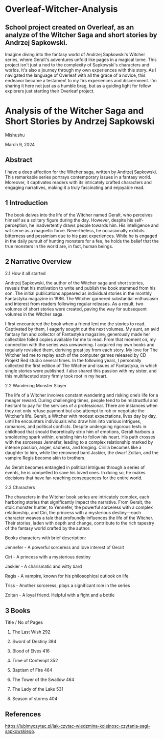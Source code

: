 # Overleaf-Witcher-Analysis

## School project created on Overleaf, as an analyze of the Witcher Saga and short stories by Andrzej Sapkowski.

Imagine diving into the fantasy world of Andrzej Sapkowski's Witcher series, where Geralt's adventures unfold like pages in a magical tome. This project isn't just a nod to the complexity of Sapkowski's characters and worlds. It's also a journey through my own experiences with this story. As I navigated the language of Overleaf with all the grace of a novice, this endeavor became a testament to my firs experiences and discernment. I'm sharing it here not just as a humble brag, but as a guiding light for fellow explorers just starting their Overleaf project.

# Analysis of the Witcher Saga and Short Stories by Andrzej Sapkowski
Mishushu

March 9, 2024

## Abstract
I have a deep affection for the Witcher saga, written by Andrzej Sapkowski. This remarkable
series portrays contemporary issues in a fantasy world. Moreover, it captivates readers with its
intricately crafted characters and engaging narratives, making it a truly fascinating and enjoyable
read.

## 1 Introduction
The book delves into the life of the Witcher named Geralt, who perceives himself as a solitary figure
during the day. However, despite his self-perception, he inadvertently draws people towards him. His
intelligence and wit serve as a magnetic force. Nevertheless, he occasionally exhibits bitterness and
pessimism due to his past experiences. While he is engaged in the daily pursuit of hunting monsters
for a fee, he holds the belief that the true monsters in the world are, in fact, human beings.

## 2 Narrative Overview

2.1 How it all started

Andrzej Sapkowski, the author of the Witcher saga and short stories, reveals that his motivation to
write and publish the book stemmed from his son. The initial publications appeared as individual
stories in the monthly Fantastyka magazine in 1986. The Witcher garnered substantial enthusiasm
and interest from readers following regular releases. As a result, two volumes of short stories were
created, paving the way for subsequent volumes in the Witcher saga.

I first encountered the book when a friend lent me the stories to read. Captivated by them, I eagerly
sought out the next volumes. My aunt, an avid fantasy fan and collector of Fantastyka magazine,
generously made her collectible foiled copies available for me to read. From that moment on, my
connection with the series was unwavering. I acquired my own books and regularly revisited them,
deriving great joy from each story. My love for The Witcher led me to replay each of the computer
games released by CD Projekt Red studio several times. In the following years, I personally collected
the first edition of The Witcher and issues of Fantastyka, in which single stories were published. I also
shared this passion with my sister, and this multifaceted story firmly took root in my heart.

2.2 Wandering Monster Slayer

The life of a Witcher involves constant wandering and risking one’s life for a meager reward. During
challenging times, people tend to be mistrustful and hesitant to pay for the services of a professional.
There are instances when they not only refuse payment but also attempt to rob or negotiate the
Witcher’s life. Geralt, a Witcher with modest expectations, lives day by day, until he encounters
individuals who draw him into various intrigues, romances, and political conflicts.
Despite undergoing rigorous tests in childhood that should theoretically strip him of emotions,
Geralt harbors a smoldering spark within, enabling him to follow his heart. His path crosses with the
sorceress Jennefer, leading to a complex relationship marked by intense passion, anger, sadness, and
longing. Cirilla becomes like a daughter to him, while the renowned bard Jaskier, the dwarf Zoltan,
and the vampire Regis become akin to brothers.

As Geralt becomes entangled in political intrigues through a series of events, he is compelled to
save his loved ones. In doing so, he makes decisions that have far-reaching consequences for the entire
world.

2.3 Characters

The characters in the Witcher book series are intricately complex, each harboring stories that significantly
impact the narrative. From Geralt, the stoic monster hunter, to Yennefer, the powerful sorceress
with a complex relationship, and Ciri, the princess with a mysterious destiny—each character weaves
a tale that profoundly influences the life of the Witcher. Their stories, laden with depth and change,
contribute to the rich tapestry of the fantasy world crafted by the author.

Books characters with brief description:

Jennefer - A powerful sorceress and love interest of Geralt

Ciri - A princess with a mysterious destiny

Jaskier - A charismatic and witty bard

Regis - A vampire, known for his philosophical outlook on life

Triss - Another sorceress, plays a significant role in the series

Zoltan - A loyal friend. Helpful with a fight and a bottle

## 3 Books

Title / No of Pages

1. The Last Wish 292

2. Sword of Destiny 384

3. Blood of Elves 416

4. Time of Contempt 352

5. Baptism of Fire 464

6. The Tower of the Swallow 464

7. The Lady of the Lake 531

8. Season of storms 404

## References
https://lubimyczytac.pl/jak-czytac-wiedzmina-kolejnosc-czytania-sagi-sapkowskiego.
